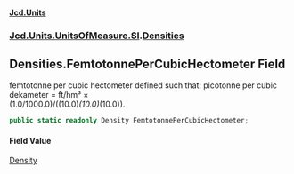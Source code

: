 #### [Jcd.Units](index.md 'index')
### [Jcd.Units.UnitsOfMeasure.SI](Jcd.Units.UnitsOfMeasure.SI.md 'Jcd.Units.UnitsOfMeasure.SI').[Densities](Densities.md 'Jcd.Units.UnitsOfMeasure.SI.Densities')

## Densities.FemtotonnePerCubicHectometer Field

femtotonne per cubic hectometer defined such that: picotonne per cubic dekameter = ft/hm³ ×  
(1.0/1000.0)/((10.0)*(10.0)*(10.0)).

```csharp
public static readonly Density FemtotonnePerCubicHectometer;
```

#### Field Value
[Density](Density.md 'Jcd.Units.UnitTypes.Density')